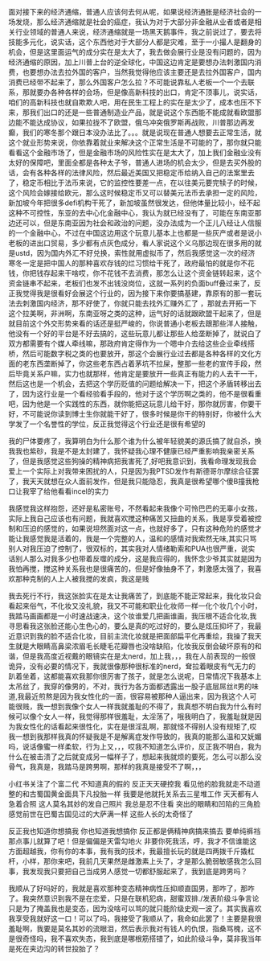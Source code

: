 面对接下来的经济通缩，普通人应该何去何从呢，如果说经济通胀是经济社会的一场发烧，那么经济通缩就是社会的癌症，我认为对于大部分非金融从业者或者是相关行业领域的普通人来说，经济通缩就是一场黑天鹅事件，我之前说过了，要去将技能多元化，说实话，这个东西他对于大部分人都是灾难，至于一小撮人是翻身的机会，但是这里面运气的成分实在是太大了，我去做会展行业是没有问题的，因为经济通缩的原因，加上川普上台的逆全球化，中国这边肯定是要想办法刺激国内消费，也要想办法去拉外国的客户，当然我觉得他应该主要还是去拉外国客户，国内消费已经带不起来了，那么外国客户怎么拉？不可能说靠私人老板一个一个去联系，那就要办各种各样的会场，但是像高新科技的出口，肯定不顶事儿，说实话，咱们的高新科技也就自欺欺人吧，用在民生工程上的实在是太少了，成本也压不下来，那我们出口的还是一些普通制造业产品，就是说这个东西能不能成就看欧盟那边能不能达成协议，如果拉拢不了欧盟，俄乌冲突俄罗斯再战败，川普那边再发癫，我们的寒冬那个跟日本没办法比了。。。就是说现在普通人想要去正常生活，就这个就业形势来说，你依靠着就业来解决这个正常生活是不可能的了，那你就只能看看这个金融市场了，但是金融市场的风险性实在是太大了，加上我们金融业没有太好的保障吧，里面全都是各种太子爷，普通人进场的机会太少，但是去买外股的话，会有各种各样的法律风险，然后最近美国又把稳定币给纳入自己的法案里去了，稳定币相比于法币来说，它的监控性要差一点，在以往美元要完犊子的时候，这个风险会嫁接给欧元，那么这时候稳定币又可以替美元法币去承担一定的风险，新加坡今年把很多defi机构干死了，新加坡虽然很发达，但他体量比较小，经不起这种不可控性，东亚的去中心化金融中心，我认为就已经没有了，可能在东南亚那边还可以，但是东南亚因为社会和政治的问题，没办法成为一个正儿八经让人信服的一个金融中心，不过在中国这边用这个玩意儿基本上也都是一些灰产或者是说小老板的进出口贸易，多少都有点灰色成分，看人家说这个义乌那边现在很多用的就是ustd，因为国内外汇不好兑换，索性就用虚拟币了，然后我感觉这一次的经济寒冬一定是把中国人的那种喜欢存钱的烂习惯给干死了，政府最怕的就是你不花钱，你把钱存起来干啥哎，你不花钱不去消费，那怎么让这个资金链转起来，这个资金链串不起来，老板们也发不出钱没岗位，这就一系列的负面buff叠过来了，反正我觉得我是很看好会展这个行业的，因为接下来你要搞基建，靠原有的那一套玩法去刺激国内经济，那不好使了，你就只能去找外汇赚外汇了 ，那就去开拓一下这个拉美啊，非洲啊，东南亚呀之类的这种，运气好的话就跟欧盟干起来了，但是就目前这个外交形势来看的话还是挺严峻的，你说普通小老板去跟那些洋人接触，他没有一个好的平台是不好去搞的，这些玩意儿都让那些人给垄断掉了，就说白了双方都需要有个媒人牵线嘛，那政府肯定得作为一个嗯中介去给这些企业牵线搭桥，然后可能数字税之类的也要放开，那这个会展行业过去都是各种各样的文化方面的老东西垄断掉了，你这些老东西占着茅坑不拉屎，整那一些老的宣传手段，然后毕竟关系户嘛，实力也就那样，他肯定是要放开一些真正有能力的人去干一干，然后这也是一个机会，去把这个学历贬值的问题给解决一下，把这个矛盾转移出去了，因为这行业是一个看经验看手段的，他对于这个学历啊之类的，他不是很看重吧，因为他是一个实践性的东西，就你能把这玩意儿给干好，那你就厉害，你要干好，不可能说你读到博士生你就能干好了，很多时候是你干的特别好，你被什么大学发了一个名誉性的学位，反正我觉得这个行业还是很有希望的

我的尸体要疼了，我算明白为什么那个谁为什么被年轻貌美的源氏搞了就自杀，换我我也紫砂，我是不是太封建了，我怀疑我心理不健康已经严重影响我亲密关系了，但是我感觉这些狗操的精神病把我害死了,好吧我意识到，我看命理发现我会爱上一个实际上对我带来困扰的人，只是因为我PTSD发作有斯德哥尔摩综合征罢了，我天天就想在众人面前发作，但是我只能隐忍，我真是很希望哪个傻B撞我枪口让我宰了给他看看incel的实力

我感觉我这样抱怨，还好是私密账号，不然看起来我像个可怜巴巴的无辜小女孩，实际上我自己应该也有问题，我就喜欢搅这种痛苦又扭曲的关系，我是享受着被控制和压迫的感觉的，如果说坦然面对这一点，也就好多了，只有这种危险的感觉才能让我感觉我是活着的，我是一个完整的人，温和的感情对我索然无味,其实只骂别人对我压迫了控制了，很双标的，其实我对人情绪勒索和PUA也很严重，说实话别人那么对我多少也带着反噬的成分，这是我应得的，我怀念少爷其实就是因为我怕再搅，搅这种关系我也是很痛苦的，但是好像抽身不了，刺激感太强了，我喜欢那种克制的人上人被我搅的发疯，我这是贱


我去死行不行，我这张脸实在是太让我痛苦了，到底能不能正常起来，我化妆只会看起来俗气，不化妆又没礼貌，我又不可能和职业化妆师一样一化个妆几个小时，我踏马画画都是一小时速战速决，这个妆谁爱几把画谁画，我压根不适合化妆,我寻思看我这张脸还能心生色心的，要么是真的吃过好的，要么是炫压抑坏了，我最近意识到我的脸不适合化妆，目前主流化妆就是把面部扁平化再重绘，我操了我天生就是大眼睛高鼻梁浓眉毛长睫毛花瓣唇也没啥缺陷，化妆我反倒会破坏原有的和谐，但是我高度近视戴的眼镜实在是太nerd，加上我，，，我在人前表现的一般很诡异，没有必要的情况下，我就很像那种很标准的nerd，耷拉着眼皮有气无力的趴着坐着，这都能喜欢我那你很厉害了孩子，就是怎么说呢，日常情况下我基本上太吊丝了，我穿的像男的，不对，我行为各方面都透露出一股子底层屌丝it男的味道,我最近煎熬是因为我女性化的一面，很容易被那种人逼出来，因为我这个人可能很贱，我一想到我像个女人一样我就羞耻的不得了，我真想不明白我为什么有时候可以像个女人一样，我觉得那样很羞耻，太淫荡了，哦我明白了，我羞耻就是因为我女性化的话看起来很性化，实在是很淫乱啊，那就怪不得别人没有规矩了,哎我一想到我那样我真的怀疑我是不是解离症发作导致的，我真的能那么温和又妩媚吗，说话像蜜一样柔软，行为上又，，，哎我不知道怎么评价，反正我不明白，我为什么在被击溃了之后就变成另一幅样子了，想起来我就烦的要死，怎么可以那么没骨气，我真是，我踏马是跨男啊，那样的我真是接受不了啊，，，

小红书关注了个富二代 不知道真的假的 反正天天硬控我 看见他的脸我就走不动道 整的和古蜀国黄金面具下凡投胎一样 我要是他就托关系去三星堆工作 天天都有人急着合照 这人莫名其妙的发自己照片 我总是忍不住看 突出的眼睛和凹陷的三角脸 感觉前世在巴蜀古国见过的大萨满一样 这些人长的太奇怪了

反正我也知道你想搞我 你也知道我想搞你 反正都是俩精神病搞来搞去 要单纯裤裆那点事儿就算了吧！但是偏偏是天雷勾地火 非要你死我活，哼，我才不信谁能这方面超越我，你有你的本事，我有我的技术，我最擅长玩的就是四两拨千斤撬杠杆，小样，那你来吧，我前几天果然是雌激素上头了，才是那么脆弱敏感我怎么回事，我发现我只要把自己当成男人感觉一切都舒服起来了，我到底是跨男吗？

我顺从了好吗好的，我就是喜欢那种变态精神病性压抑顺直国男，那咋了，那咋了。我突然意识到我不是在恋爱，只是在联机犯病，甜蜜双排./发表阶级斗争言论只是为了掩盖我也是变态，因为没啥可以骂的就只能阶级史观一波了。其实我喜欢我享受我就好这一口！可以了吗，我接受了我顺从了，我命如此罢了！主要是我很羞耻啊，我要是莫名其妙的流眼泪，然后表示我对有钱人的仇恨，指桑骂槐，这不是很奇怪吗，我不喜欢失态，我到底是哪根筋搭错了，如此阶级斗争，莫非我当年是死在夹边沟的转世投胎了？